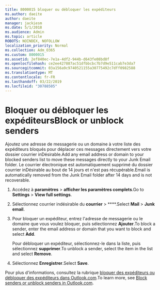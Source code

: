```yaml
---
title: 8000015 bloquer ou débloquer les expéditeurs
ms.author: daeite
author: daeite
manager: jackiesm
ms.date: 5/1/2018
ms.audience: Admin
ms.topic: article
ROBOTS: NOINDEX, NOFOLLOW
localization_priority: Normal
ms.collection: Adm_O365
ms.custom: 8000015
ms.assetid: 2ef840ec-7e1a-4df2-944b-d643fe08bd8f
ms.openlocfilehash: ce2ee427887ac51dfbbcbc7b7d9e511cab7e3da7
ms.sourcegitcommit: 03a156a9c9740521155a30775492c7dff0982588
ms.translationtype: MT
ms.contentlocale: fr-FR
ms.lasthandoff: 03/22/2019
ms.locfileid: "30788505"
---
```

# <a name="block-or-unblock-senders"></a><span data-ttu-id="a88fb-102">Bloquer ou débloquer les expéditeurs</span><span class="sxs-lookup"><span data-stu-id="a88fb-102">Block or unblock senders</span></span>

<span data-ttu-id="a88fb-103">Ajoutez une adresse de messagerie ou un domaine à votre liste des expéditeurs bloqués pour déplacer ces messages directement vers votre dossier courrier inDésirable.</span><span class="sxs-lookup"><span data-stu-id="a88fb-103">Add any email address or domain to your blocked senders list to move these messages directly to your Junk Email folder.</span></span> <span data-ttu-id="a88fb-104">Le courrier électronique est automatiquement supprimé du dossier courrier inDésirable au bout de 14 jours et n'est pas récupérable.</span><span class="sxs-lookup"><span data-stu-id="a88fb-104">Email is automatically removed from the Junk Email folder after 14 days and is not recoverable.</span></span>
  
1. <span data-ttu-id="a88fb-105">Accédez à **paramètres** \> **afficher les paramètres complets**.</span><span class="sxs-lookup"><span data-stu-id="a88fb-105">Go to **Settings** \> **View full settings**.</span></span> 
    
2. <span data-ttu-id="a88fb-106">Sélectionnez courrier indésirable du **courrier** \> \*\*\*\*.</span><span class="sxs-lookup"><span data-stu-id="a88fb-106">Select **Mail** \> **Junk email**.</span></span> 
    
3. <span data-ttu-id="a88fb-107">Pour bloquer un expéditeur, entrez l'adresse de messagerie ou le domaine que vous voulez bloquer, puis sélectionnez **Ajouter**.</span><span class="sxs-lookup"><span data-stu-id="a88fb-107">To block a sender, enter the email address or domain that you want to block and select **Add**.</span></span> 
    
    <span data-ttu-id="a88fb-108">Pour débloquer un expéditeur, sélectionnez-le dans la liste, puis sélectionnez **supprimer**.</span><span class="sxs-lookup"><span data-stu-id="a88fb-108">To unblock a sender, select the item in the list and select **Remove**.</span></span>
    
4. <span data-ttu-id="a88fb-109">Sélectionnez **Enregistrer**.</span><span class="sxs-lookup"><span data-stu-id="a88fb-109">Select **Save**.</span></span> 
    
<span data-ttu-id="a88fb-110">Pour plus d'informations, consultez la rubrique [bloquer des expéditeurs ou débloquer des expéditeurs dans Outlook.com](https://go.microsoft.com/fwlink/p/?linkid=873133).</span><span class="sxs-lookup"><span data-stu-id="a88fb-110">To learn more, see [Block senders or unblock senders in Outlook.com](https://go.microsoft.com/fwlink/p/?linkid=873133).</span></span>
  

